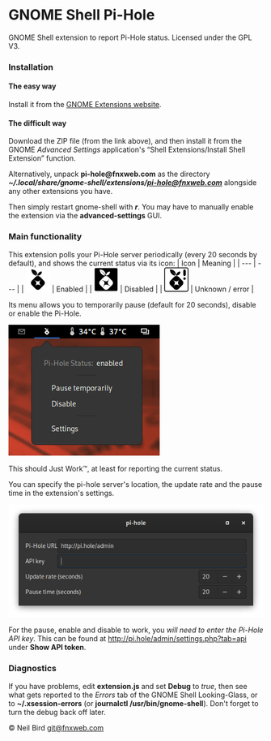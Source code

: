 GNOME Shell Pi-Hole
===================

GNOME Shell extension to report Pi-Hole status.  Licensed under the GPL V3.

### Installation

#### The easy way

Install it from the [GNOME Extensions website](https://extensions.gnome.org/extension/4051/pi-hole/).

#### The difficult way

Download the ZIP file (from the link above), and then install it from the GNOME
*Advanced Settings* application's “Shell Extensions/Install Shell Extension”
function.

Alternatively, unpack **pi-hole<span>@</span>fnxweb.com** as the directory
***~/.local/share/gnome-shell/extensions/pi-hole@fnxweb.com***
alongside any other extensions you have.

Then simply restart gnome-shell with ***<Alt-F2>r***.  You may have to manually
enable the extension via the **advanced-settings** GUI.


### Main functionality

This extension polls your Pi-Hole server periodically (every 20 seconds by
default), and shows the current status via its icon:
| Icon | Meaning |
| --- | --- |
| ![enabled](https://github.com/fnxweb/gnome-shell-pi-hole/raw/master/pi-hole%40fnxweb.com/icons/pi-hole-symbolic.svg) | Enabled |
| ![enabled](https://github.com/fnxweb/gnome-shell-pi-hole/raw/master/pi-hole%40fnxweb.com/icons/pi-hole-disabled-symbolic.svg) | Disabled |
| ![enabled](https://github.com/fnxweb/gnome-shell-pi-hole/raw/master/pi-hole%40fnxweb.com/icons/pi-hole-unknown-symbolic.svg) | Unknown / error |

Its menu allows you to temporarily pause (default for 20 seconds), disable or enable the Pi-Hole.

![Screenshot](https://github.com/fnxweb/gnome-shell-pi-hole/raw/master/images/main-menu.png)

This should Just Work™, at least for reporting the current status.

You can specify the pi-hole server's location, the update rate and the pause time in the
extension's settings.

![Screenshot](https://github.com/fnxweb/gnome-shell-pi-hole/raw/master/images/settings.png)

For the pause, enable and disable to work, you *will need to enter the Pi-Hole API key*.
This can be found at http://pi.hole/admin/settings.php?tab=api under **Show API token**.


### Diagnostics

If you have problems, edit **extension.js** and set **Debug** to *true*, then
see what gets reported to the *Errors* tab of the GNOME Shell Looking-Glass, or
to **~/.xsession-errors** (or **journalctl /usr/bin/gnome-shell**).
Don't forget to turn the debug back off later.


© Neil Bird  git@fnxweb.com
